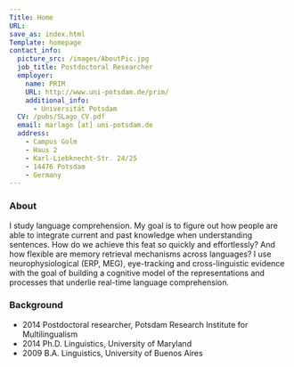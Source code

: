 ```yaml
---
Title: Home
URL:
save_as: index.html
Template: homepage
contact_info:
  picture_src: /images/AboutPic.jpg
  job_title: Postdoctoral Researcher
  employer:
    name: PRIM
    URL: http://www.uni-potsdam.de/prim/
    additional_info:
      - Universität Potsdam
  CV: /pubs/SLago_CV.pdf
  email: marlago [at] uni-potsdam.de
  address:
    - Campus Golm
    - Haus 2
    - Karl-Liebknecht-Str. 24/25
    - 14476 Potsdam
    - Germany
---
```


### About
I study language comprehension. My goal is to figure out how people are able to integrate current and past knowledge when understanding sentences. How do we achieve this feat so quickly and effortlessly? And how flexible are memory retrieval mechanisms across languages? I use neurophysiological (ERP, MEG), eye-tracking and cross-linguistic evidence with the goal of building a cognitive model of the representations and processes that underlie real-time language comprehension.



### Background
<ul>
  <li>
    <span class="background-year">2014</span> Postdoctoral researcher, Potsdam Research Institute for Multilingualism
  </li>
  <li>
    <span class="background-year">2014</span> Ph.D. Linguistics, University of Maryland
  </li>
  <li>
    <span class="background-year">2009</span> B.A. Linguistics, University of Buenos Aires
  </li>
</ul>

